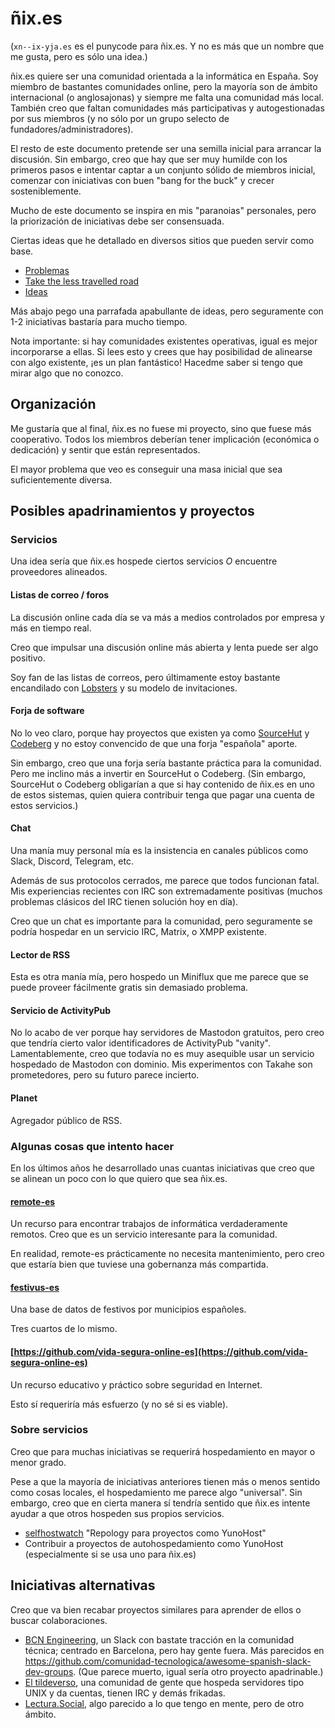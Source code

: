# ñix.es

(`xn--ix-yja.es` es el punycode para ñix.es.
Y no es más que un nombre que me gusta, pero es sólo una idea.)

ñix.es quiere ser una comunidad orientada a la informática en España.
Soy miembro de bastantes comunidades online, pero la mayoría son de ámbito internacional (o anglosajonas) y siempre me falta una comunidad más local.
También creo que faltan comunidades más participativas y autogestionadas por sus miembros (y no sólo por un grupo selecto de fundadores/administradores).

El resto de este documento pretende ser una semilla inicial para arrancar la discusión.
Sin embargo, creo que hay que ser muy humilde con los primeros pasos e intentar captar a un conjunto sólido de miembros inicial, comenzar con iniciativas con buen "bang for the buck" y crecer sosteniblemente.

Mucho de este documento se inspira en mis "paranoias" personales, pero la priorización de iniciativas debe ser consensuada.

Ciertas ideas que he detallado en diversos sitios que pueden servir como base.

* [Problemas](https://github.com/alexpdp7/alexpdp7/blob/master/misc/problemas.md)
* [Take the less travelled road](https://github.com/alexpdp7/alexpdp7/blob/master/misc/take-the-less-traveled-road.md)
* [Ideas](https://github.com/alexpdp7/alexpdp7/blob/master/IDEAS.org)

Más abajo pego una parrafada apabullante de ideas, pero seguramente con 1-2 iniciativas bastaría para mucho tiempo.

Nota importante: si hay comunidades existentes operativas, igual es mejor incorporarse a ellas.
Si lees esto y crees que hay posibilidad de alinearse con algo existente, ¡es un plan fantástico!
Hacedme saber si tengo que mirar algo que no conozco.

## Organización

Me gustaría que al final, ñix.es no fuese mi proyecto, sino que fuese más cooperativo.
Todos los miembros deberían tener implicación (económica o dedicación) y sentir que están representados.

El mayor problema que veo es conseguir una masa inicial que sea suficientemente diversa.

## Posibles apadrinamientos y proyectos

### Servicios

Una idea sería que ñix.es hospede ciertos servicios *O* encuentre proveedores alineados.

#### Listas de correo / foros

La discusión online cada día se va más a medios controlados por empresa y más en tiempo real.

Creo que impulsar una discusión online más abierta y lenta puede ser algo positivo.

Soy fan de las listas de correos, pero últimamente estoy bastante encandilado con [Lobsters](https://lobste.rs/) y su modelo de invitaciones.

#### Forja de software

No lo veo claro, porque hay proyectos que existen ya como [SourceHut](https://sourcehut.org/) y [Codeberg](https://codeberg.org/) y no estoy convencido de que una forja "española" aporte.

Sin embargo, creo que una forja sería bastante práctica para la comunidad.
Pero me inclino más a invertir en SourceHut o Codeberg.
(Sin embargo, SourceHut o Codeberg obligarían a que si hay contenido de ñix.es en uno de estos sistemas, quien quiera contribuir tenga que pagar una cuenta de estos servicios.)

#### Chat

Una manía muy personal mía es la insistencia en canales públicos como Slack, Discord, Telegram, etc.

Además de sus protocolos cerrados, me parece que todos funcionan fatal.
Mis experiencias recientes con IRC son extremadamente positivas (muchos problemas clásicos del IRC tienen solución hoy en día).

Creo que un chat es importante para la comunidad, pero seguramente se podría hospedar en un servicio IRC, Matrix, o XMPP existente.

#### Lector de RSS

Esta es otra manía mía, pero hospedo un Miniflux que me parece que se puede proveer fácilmente gratis sin demasiado problema.

#### Servicio de ActivityPub

No lo acabo de ver porque hay servidores de Mastodon gratuitos, pero creo que tendría cierto valor identificadores de ActivityPub "vanity".
Lamentablemente, creo que todavía no es muy asequible usar un servicio hospedado de Mastodon con dominio.
Mis experimentos con Takahe son prometedores, pero su futuro parece incierto.

#### Planet

Agregador público de RSS.

### Algunas cosas que intento hacer

En los últimos años he desarrollado unas cuantas iniciativas que creo que se alinean un poco con lo que quiero que sea ñix.es.

#### [remote-es](https://github.com/remote-es)

Un recurso para encontrar trabajos de informática verdaderamente remotos.
Creo que es un servicio interesante para la comunidad.

En realidad, remote-es prácticamente no necesita mantenimiento, pero creo que estaría bien que tuviese una gobernanza más compartida.

#### [festivus-es](https://github.com/festivus-es)

Una base de datos de festivos por municipios españoles.

Tres cuartos de lo mismo.

#### [https://github.com/vida-segura-online-es](https://github.com/vida-segura-online-es)

Un recurso educativo y práctico sobre seguridad en Internet.

Esto sí requeriría más esfuerzo (y no sé si es viable).

### Sobre servicios

Creo que para muchas iniciativas se requerirá hospedamiento en mayor o menor grado.

Pese a que la mayoría de iniciativas anteriores tienen más o menos sentido como cosas locales, el hospedamiento me parece algo "universal".
Sin embargo, creo que en cierta manera sí tendría sentido que ñix.es intente ayudar a que otros hospeden sus propios servicios.

* [selfhostwatch](https://github.com/alexpdp7/selfhostwatch) "Repology para proyectos como YunoHost"
* Contribuir a proyectos de autohospedamiento como YunoHost (especialmente si se usa uno para ñix.es)

## Iniciativas alternativas

Creo que va bien recabar proyectos similares para aprender de ellos o buscar colaboraciones.

* [BCN Engineering](https://bcneng.org/), un Slack con bastate tracción en la comunidad técnica; centrado en Barcelona, pero hay gente fuera.
  Más parecidos en <https://github.com/comunidad-tecnologica/awesome-spanish-slack-dev-groups>.
  (Que parece muerto, igual sería otro proyecto apadrinable.)
* [El tildeverso](https://tildeverse.org/), una comunidad de gente que hospeda servidores tipo UNIX y da cuentas, tienen IRC y demás frikadas.
* [Lectura.Social](https://editoraconcarrito.com/2024/01/lectura-social-una-alternativa-a-goodreads-que-no-trafica-con-tus-datos/), algo parecido a lo que tengo en mente, pero de otro ámbito.
